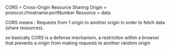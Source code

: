CORS = Cross-Origin Resource Sharing
Origin = protocol://hostname:portNumber
Resource = data

CORS means : Requests from 1 origin to another origin in order to fetch data (share resources).

so basically CORS is a defense mechanism, a restriction within a browser that prevents a origin from making requests to another random origin 
